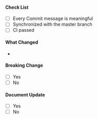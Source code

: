 #### Check List
- [ ] Every Commit message is meaningful
- [ ] Synchronized with the master branch
- [ ] CI passed

#### What Changed
-

#### Breaking Change
- [ ] Yes
- [ ] No

#### Document Update
- [ ] Yes
- [ ] No
